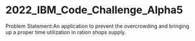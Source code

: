 # 2022_IBM_Code_Challenge_Alpha5
Problem Statement:An application to prevent the overcrowding and bringing up a proper time utilization in ration shops supply.
